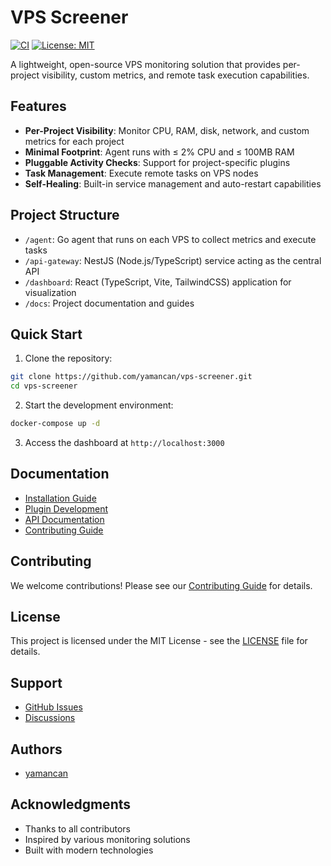 # VPS Screener

[![CI](https://github.com/yamancan/vps-screener/actions/workflows/ci.yml/badge.svg)](https://github.com/yamancan/vps-screener/actions/workflows/ci.yml)
[![License: MIT](https://img.shields.io/badge/License-MIT-yellow.svg)](https://opensource.org/licenses/MIT)

A lightweight, open-source VPS monitoring solution that provides per-project visibility, custom metrics, and remote task execution capabilities.

## Features

- **Per-Project Visibility**: Monitor CPU, RAM, disk, network, and custom metrics for each project
- **Minimal Footprint**: Agent runs with ≤ 2% CPU and ≤ 100MB RAM
- **Pluggable Activity Checks**: Support for project-specific plugins
- **Task Management**: Execute remote tasks on VPS nodes
- **Self-Healing**: Built-in service management and auto-restart capabilities

## Project Structure

*   `/agent`: Go agent that runs on each VPS to collect metrics and execute tasks
*   `/api-gateway`: NestJS (Node.js/TypeScript) service acting as the central API
*   `/dashboard`: React (TypeScript, Vite, TailwindCSS) application for visualization
*   `/docs`: Project documentation and guides

## Quick Start

1. Clone the repository:
```bash
git clone https://github.com/yamancan/vps-screener.git
cd vps-screener
```

2. Start the development environment:
```bash
docker-compose up -d
```

3. Access the dashboard at `http://localhost:3000`

## Documentation

- [Installation Guide](docs/installation.md)
- [Plugin Development](docs/plugin-development.md)
- [API Documentation](docs/api.md)
- [Contributing Guide](CONTRIBUTING.md)

## Contributing

We welcome contributions! Please see our [Contributing Guide](CONTRIBUTING.md) for details.

## License

This project is licensed under the MIT License - see the [LICENSE](LICENSE) file for details.

## Support

- [GitHub Issues](https://github.com/yamancan/vps-screener/issues)
- [Discussions](https://github.com/yamancan/vps-screener/discussions)

## Authors

- [yamancan](https://github.com/yamancan)

## Acknowledgments

- Thanks to all contributors
- Inspired by various monitoring solutions
- Built with modern technologies 